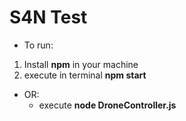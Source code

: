# S4N Test

- To run: 
1. Install **npm** in your machine
2. execute in terminal __npm start__

- OR:
  - execute __node DroneController.js__